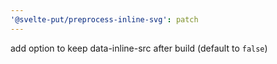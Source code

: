 ```yaml
---
'@svelte-put/preprocess-inline-svg': patch
---
```


add option to keep data-inline-src after build (default to `false`)
